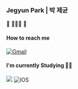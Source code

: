 ### Jegyun Park | 박 제균

🌱 👨🏻‍💻 📱 
#### How to reach me
[![Gmail](https://img.shields.io/badge/Gmail-EA4335?style=flat-square&logo=Gmail&logoColor=white)](mailto:parkjekyun@gmail.com)

#### I'm currently Studying 🏃‍♂️
<img src="https://img.shields.io/badge/Swift-FA7343?style=flat-square&logo=Swift&logoColor=white"/></a> 
![IOS](https://img.shields.io/badge/iOS-000000?style=flat-square&logo=ios&logoColor=white)
